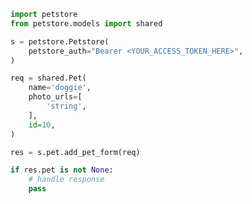 <!-- Start SDK Example Usage [usage] -->
```python
import petstore
from petstore.models import shared

s = petstore.Petstore(
    petstore_auth="Bearer <YOUR_ACCESS_TOKEN_HERE>",
)

req = shared.Pet(
    name='doggie',
    photo_urls=[
        'string',
    ],
    id=10,
)

res = s.pet.add_pet_form(req)

if res.pet is not None:
    # handle response
    pass
```
<!-- End SDK Example Usage [usage] -->